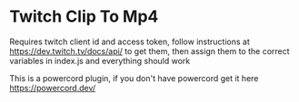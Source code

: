 # Twitch Clip To Mp4

Requires twitch client id and access token, follow instructions at https://dev.twitch.tv/docs/api/ to get them, then assign them to the correct variables in index.js and everything should work

This is a powercord plugin, if you don't have powercord get it here https://powercord.dev/

